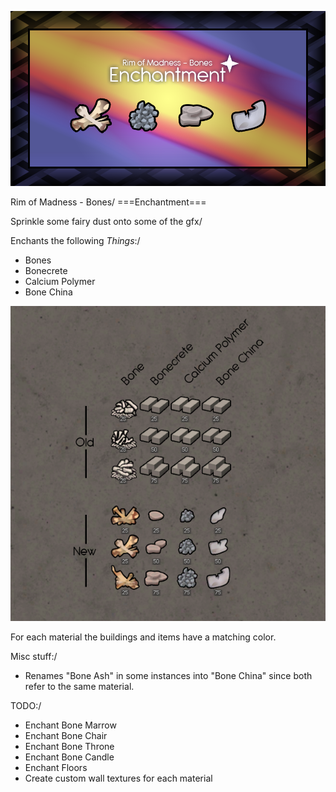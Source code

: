 ![Preview Image](About/Preview.png?raw=true "Preview")

Rim of Madness - Bones/
===Enchantment===

Sprinkle some fairy dust onto some of the gfx/

Enchants the following *Things*:/
* Bones  
* Bonecrete  
* Calcium Polymer  
* Bone China  

![Item Image](About/Preview_Set.png?raw=true "Preview_Set")

For each material the buildings and items have a matching color.

Misc stuff:/
* Renames "Bone Ash" in some instances into "Bone China" since both refer to the same material.

TODO:/
* Enchant Bone Marrow
* Enchant Bone Chair
* Enchant Bone Throne
* Enchant Bone Candle
* Enchant Floors
* Create custom wall textures for each material
